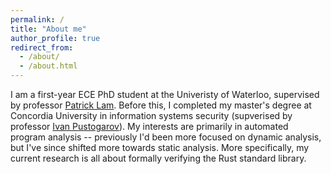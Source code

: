 ```yaml
---
permalink: /
title: "About me"
author_profile: true
redirect_from: 
  - /about/
  - /about.html
---
```


I am a first-year ECE PhD student at the Univeristy of Waterloo, supervised by professor [Patrick Lam](https://patricklam.ca). Before this, I completed my master's degree at Concordia University in information systems security (supverised by professor [Ivan Pustogarov](https://scholar.google.com/citations?user=PHfZcJMAAAAJ&hl=en)). My interests are primarily in automated program analysis -- previously I'd been more focused on dynamic analysis, but I've since shifted more towards static analysis. More specifically, my current research is all about formally verifying the Rust standard library.


